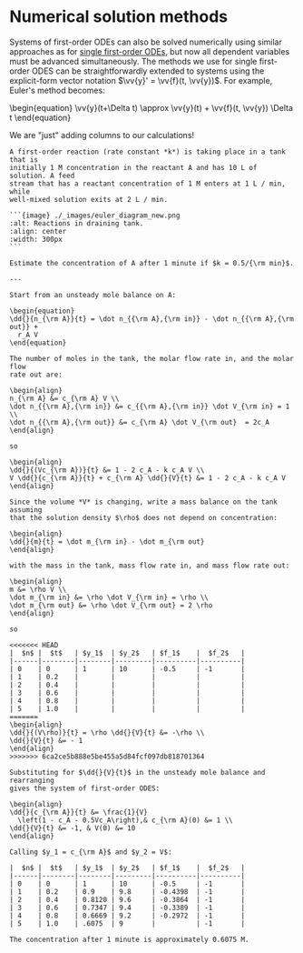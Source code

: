 # Numerical solution methods

Systems of first-order ODEs can also be solved numerically using similar
approaches as for
[single first-order ODEs](../first-order-odes/numerical-solution.md), but now
all dependent variables must be advanced simultaneously. The methods we use
for single first-order ODES can be straightforwardly extended to systems using
the explicit-form vector notation $\vv{y}' = \vv{f}(t, \vv{y})$. For example,
Euler's method becomes:

\begin{equation}
\vv{y}(t+\Delta t) \approx \vv{y}(t) + \vv{f}(t, \vv{y}) \Delta t
\end{equation}

We are "just" adding columns to our calculations!

````{example} First-order reaction in a draining tank
A first-order reaction (rate constant *k*) is taking place in a tank that is
initially 1 M concentration in the reactant A and has 10 L of solution. A feed
stream that has a reactant concentration of 1 M enters at 1 L / min, while
well-mixed solution exits at 2 L / min.

```{image} ./_images/euler_diagram_new.png
:alt: Reactions in draining tank.
:align: center
:width: 300px
```

Estimate the concentration of A after 1 minute if $k = 0.5/{\rm min}$.

---

Start from an unsteady mole balance on A:

\begin{equation}
\dd{}{n_{\rm A}}{t} = \dot n_{{\rm A},{\rm in}} - \dot n_{{\rm A},{\rm out}} +
  r_A V
\end{equation}

The number of moles in the tank, the molar flow rate in, and the molar flow
rate out are:

\begin{align}
n_{\rm A} &= c_{\rm A} V \\
\dot n_{{\rm A},{\rm in}} &= c_{{\rm A},{\rm in}} \dot V_{\rm in} = 1 \\
\dot n_{{\rm A},{\rm out}} &= c_{\rm A} \dot V_{\rm out}  = 2c_A
\end{align}

so

\begin{align}
\dd{}{(Vc_{\rm A})}{t} &= 1 - 2 c_A - k c_A V \\
V \dd{}{c_{\rm A}}{t} + c_{\rm A} \dd{}{V}{t} &= 1 - 2 c_A - k c_A V
\end{align}

Since the volume *V* is changing, write a mass balance on the tank assuming
that the solution density $\rho$ does not depend on concentration:

\begin{align}
\dd{}{m}{t} = \dot m_{\rm in} - \dot m_{\rm out}
\end{align}

with the mass in the tank, mass flow rate in, and mass flow rate out:

\begin{align}
m &= \rho V \\
\dot m_{\rm in} &= \rho \dot V_{\rm in} = \rho \\
\dot m_{\rm out} &= \rho \dot V_{\rm out} = 2 \rho
\end{align}

so

<<<<<<< HEAD
|  $n$ |  $t$   | $y_1$  | $y_2$   | $f_1$    |  $f_2$   |
|------|--------|--------|---------|----------|----------|
| 0    | 0      | 1      | 10      | -0.5     | -1       |
| 1    | 0.2    |        |         |          |          |
| 2    | 0.4    |        |         |          |          |
| 3    | 0.6    |        |         |          |          |
| 4    | 0.8    |        |         |          |          |
| 5    | 1.0    |        |         |          |          |
=======
\begin{align}
\dd{}{(V\rho)}{t} = \rho \dd{}{V}{t} &= -\rho \\
\dd{}{V}{t} &= - 1
\end{align}
>>>>>>> 6ca2ce5b888e5be455a5d84fcf097db818701364

Substituting for $\dd{}{V}{t}$ in the unsteady mole balance and rearranging
gives the system of first-order ODES:

\begin{align}
\dd{}{c_{\rm A}}{t} &= \frac{1}{V}
  \left(1 - c_A - 0.5Vc_A\right),& c_{\rm A}(0) &= 1 \\
\dd{}{V}{t} &= -1, & V(0) &= 10
\end{align}

Calling $y_1 = c_{\rm A}$ and $y_2 = V$:

|  $n$ |  $t$   | $y_1$  | $y_2$   | $f_1$    |  $f_2$   |
|------|--------|--------|---------|----------|----------|
| 0    | 0      | 1      | 10      | -0.5     | -1       |
| 1    | 0.2    | 0.9    | 9.8     | -0.4398  | -1       |
| 2    | 0.4    | 0.8120 | 9.6     | -0.3864  | -1       |
| 3    | 0.6    | 0.7347 | 9.4     | -0.3389  | -1       |
| 4    | 0.8    | 0.6669 | 9.2     | -0.2972  | -1       |
| 5    | 1.0    | .6075  | 9       |          | -1       |

The concentration after 1 minute is approximately 0.6075 M.
````
